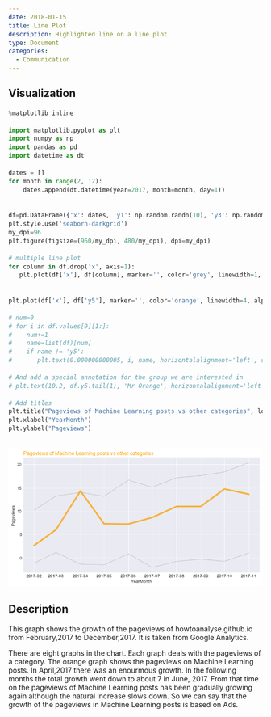 ```yaml
---
date: 2018-01-15
title: Line Plot
description: Highlighted line on a line plot
type: Document
categories:
  - Communication
---
```



## Visualization


```python
%matplotlib inline

import matplotlib.pyplot as plt
import numpy as np
import pandas as pd
import datetime as dt

dates = []
for month in range(2, 12):
    dates.append(dt.datetime(year=2017, month=month, day=1))


df=pd.DataFrame({'x': dates, 'y1': np.random.randn(10), 'y3': np.random.randn(10)+range(11,21), 'y5': np.random.randn(10)+range(4,14)+(0,0,9,0,0,0,0,1,2,0), })
plt.style.use('seaborn-darkgrid')
my_dpi=96
plt.figure(figsize=(960/my_dpi, 480/my_dpi), dpi=my_dpi)
 
# multiple line plot
for column in df.drop('x', axis=1):
   plt.plot(df['x'], df[column], marker='', color='grey', linewidth=1, alpha=0.4)
 

plt.plot(df['x'], df['y5'], marker='', color='orange', linewidth=4, alpha=0.7)

# num=0
# for i in df.values[9][1:]:
#    num+=1
#    name=list(df)[num]
#    if name != 'y5':
#       plt.text(0.000000000005, i, name, horizontalalignment='left', size='small', color='grey')

# And add a special annotation for the group we are interested in
# plt.text(10.2, df.y5.tail(1), 'Mr Orange', horizontalalignment='left', size='small', color='orange')

# Add titles
plt.title("Pageviews of Machine Learning posts vs other categories", loc='left', fontsize=12, fontweight=0, color='orange')
plt.xlabel("YearMonth")
plt.ylabel("Pageviews")



```



![png](/images/linePlot.png)


## Description

This graph shows the growth of the pageviews of howtoanalyse.github.io from February,2017 to December,2017. It is taken from Google Analytics.

There are eight graphs in the chart. Each graph deals with the pageviews of a category. The orange graph shows the pageviews on Machine Learning posts. In April,2017 there was an enourmous growth. In the following months the total growth went down to about 7 in June, 2017. From that time on the pageviews of Machine Learning posts has been gradually growing again although the natural increase slows down. So we can say that the growth of the pageviews in Machine Learning posts is based on Ads.
